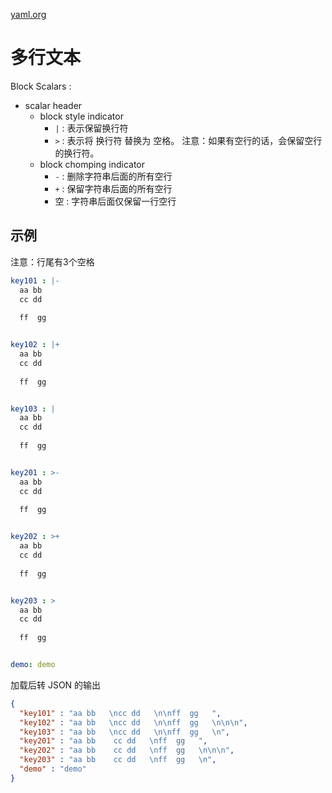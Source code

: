 
[yaml.org](https://yaml.org/)

# 多行文本
Block Scalars : 

- scalar header
    - block style indicator
        - `|` : 表示保留换行符
        - `>` : 表示将 换行符 替换为 空格。 注意：如果有空行的话，会保留空行的换行符。
    - block chomping indicator
        - `-` : 删除字符串后面的所有空行
        - `+` : 保留字符串后面的所有空行
        - 空  : 字符串后面仅保留一行空行

## 示例

注意：行尾有3个空格

```yaml
key101 : |-
  aa bb   
  cc dd   
  
  ff  gg   


key102 : |+
  aa bb   
  cc dd   
  
  ff  gg   


key103 : |
  aa bb   
  cc dd   
  
  ff  gg   


key201 : >-
  aa bb   
  cc dd   
  
  ff  gg   


key202 : >+
  aa bb   
  cc dd   
  
  ff  gg   


key203 : >
  aa bb   
  cc dd   
  
  ff  gg   


demo: demo
```

加载后转 JSON 的输出

```json
{
  "key101" : "aa bb   \ncc dd   \n\nff  gg   ",
  "key102" : "aa bb   \ncc dd   \n\nff  gg   \n\n\n",
  "key103" : "aa bb   \ncc dd   \n\nff  gg   \n",
  "key201" : "aa bb    cc dd   \nff  gg   ",
  "key202" : "aa bb    cc dd   \nff  gg   \n\n\n",
  "key203" : "aa bb    cc dd   \nff  gg   \n",
  "demo" : "demo"
}
```